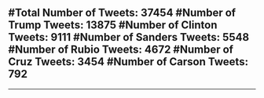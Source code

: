 #Total Number of Tweets: 37454 
#Number of Trump Tweets: 13875
#Number of Clinton Tweets: 9111
#Number of Sanders Tweets: 5548
#Number of Rubio Tweets: 4672
#Number of Cruz Tweets: 3454
#Number of Carson Tweets: 792
---
---
